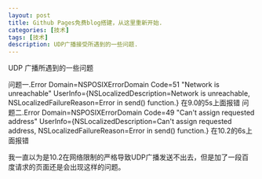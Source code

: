 ```yaml
---
layout: post
title: Github Pages免费blog搭建，从这里重新开始.
categories: [技术]
tags: [技术]
description: UDP广播接受所遇到的一些问题.
---
```


  
UDP 广播所遇到的一些问题

问题一.Error Domain=NSPOSIXErrorDomain Code=51 "Network is unreachable" UserInfo={NSLocalizedDescription=Network is unreachable, NSLocalizedFailureReason=Error in send() function.} 在9.0的5s上面报错
问题二.Error Domain=NSPOSIXErrorDomain Code=49 "Can't assign requested address" UserInfo={NSLocalizedDescription=Can't assign requested address, NSLocalizedFailureReason=Error in send() function.} 在10.2的6s上面报错



我一直以为是10.2在网络限制的严格导致UDP广播发送不出去，但是加了一段百度请求的页面还是会出现这样的问题。




